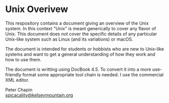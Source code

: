 
# Unix Overivew

This respository contains a document giving an overview of the Unix system. In this context
"Unix" is meant generically to cover any flavor of Unix. This document does *not* cover the
specific details of any particular Unix-like system such as Linux (and its variations) or macOS.

The document is intended for students or hobbists who are new to Unix-like systems and want to
get a general understanding of how they work and how to use them.

The document is writting using DocBook 4.5. To convert it into a more use-friendly format some
appropriate tool chain is needed. I use the commercial <oXygen/> XML editor.

Peter Chapin  
spicacality@kelseymountain.org  

